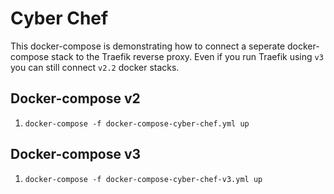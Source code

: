 # Cyber Chef

This docker-compose is demonstrating how to connect a seperate docker-compose stack to the Traefik reverse proxy. Even if you run Traefik using `v3` you can still connect `v2.2` docker stacks.

## Docker-compose v2
1. `docker-compose -f docker-compose-cyber-chef.yml up`

## Docker-compose v3
1. `docker-compose -f docker-compose-cyber-chef-v3.yml up`